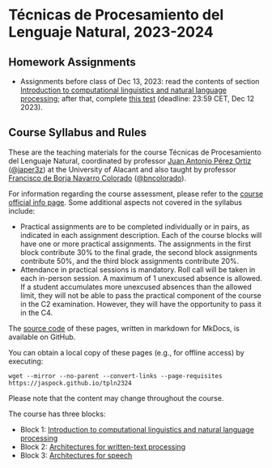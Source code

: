 # Técnicas de Procesamiento del Lenguaje Natural, 2023-2024

## Homework Assignments

* Assignments before class of Dec 13, 2023: read the contents of section [Introduction to computational linguistics and natural language processing](cl.md); after that, complete [this test](https://forms.gle/uesECmsw9Pez8DBA7) (deadline: 23:59 CET, Dec 12 2023).

<!-- Assignments before class of Dec 20, 2023: this class will have two parts taught by different teachers; therefore, your assignments will deal with two different topics; firstly, read the contents of section x; after that, complete this test (deadline: 23:59 CET, Dec 19 2023); secondly, read the materials related to logistic regressors and PyTorch linked in this [section](text.md#contenidos-a-preparar-antes-de-la-sesion-del-20122023) and then complete [this test](https://forms.gle/V3U9MTHo7c9DNhkc6) (same deadline: 23:59 CET, Dec 19 2023) -->

## Course Syllabus and Rules

These are the teaching materials for the course Técnicas de Procesamiento del Lenguaje Natural, coordinated by professor [Juan Antonio Pérez Ortiz][japerez_url] ([@japer3z][japerez_twitter]) at the University of Alacant and also taught by professor [Francisco de Borja Navarro Colorado][borja url] ([@bncolorado](https://github.com/bncolorado)).

For information regarding the course assessment, please refer to the [course official info page][syllabus]. Some additional aspects not covered in the syllabus include:

[japerez_url]: https://cvnet.cpd.ua.es/curriculum-breve/es/perez-ortiz-juan-antonio/15404
[borja url]: https://cvnet.cpd.ua.es/curriculum-breve/es/navarro-colorado-francisco-de-borja/9307
[japerez_twitter]: https://twitter.com/japer3z
[syllabus]: https://cvnet.cpd.ua.es/Guia-Docente/GuiaDocente/Index?wcodest=D114&wcodasi=43505&wlengua=C&scaca=2023-24

- Practical assignments are to be completed individually or in pairs, as indicated in each assignment description. Each of the course blocks will have one or more practical assignments. The assignments in the first block contribute 30% to the final grade, the second block assignments contribute 50%, and the third block assignments contribute 20%.
- Attendance in practical sessions is mandatory. Roll call will be taken in each in-person session. A maximum of 1 unexcused absence is allowed. If a student accumulates more unexcused absences than the allowed limit, they will not be able to pass the practical component of the course in the C2 examination. However, they will have the opportunity to pass it in the C4.

The [source code][source] of these pages, written in markdown for MkDocs, is available on GitHub.

[source]: https://github.com/jaspock/tpln2324

You can obtain a local copy of these pages (e.g., for offline access) by executing:

    wget --mirror --no-parent --convert-links --page-requisites https://jaspock.github.io/tpln2324

Please note that the content may change throughout the course.

The course has three blocks:

* Block 1: [Introduction to computational linguistics and natural language processing](cl.md)
* Block 2: [Architectures for written-text processing](text.md)
* Block 3: [Architectures for speech](speech.md)
